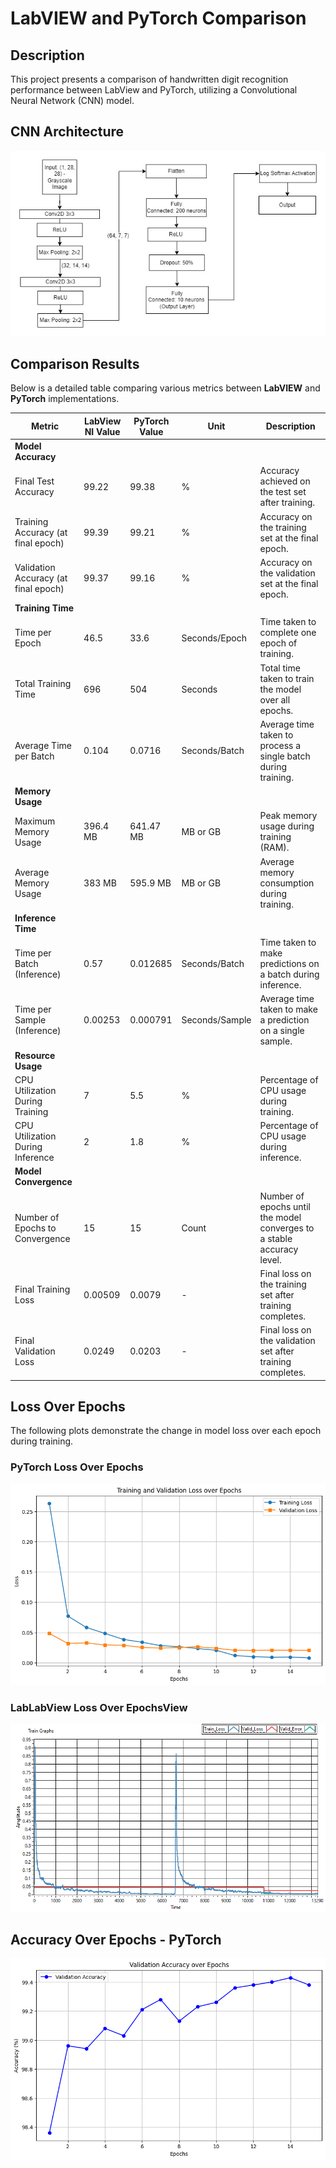 # LabVIEW and PyTorch Comparison

## Description
This project presents a comparison of handwritten digit recognition performance between LabView and PyTorch,  utilizing a Convolutional Neural Network (CNN) model. 

## CNN Architecture
![CNN Architecture](mnist-cnn-architecture.jpg)


## Comparison Results

Below is a detailed table comparing various metrics between **LabVIEW** and **PyTorch** implementations.

| Metric                       | LabView NI Value | PyTorch Value       | Unit           | Description                                                                                  |
|------------------------------|------------------|---------------------|----------------|----------------------------------------------------------------------------------------------|
| **Model Accuracy**           |                  |                     |                |                                                                                              |
| Final Test Accuracy          | 99.22           | 99.38              | %              | Accuracy achieved on the test set after training.                                            |
| Training Accuracy (at final epoch) | 99.39   | 99.21              | %              | Accuracy on the training set at the final epoch.                                             |
| Validation Accuracy (at final epoch) | 99.37 | 99.16              | %              | Accuracy on the validation set at the final epoch.                                           |
| **Training Time**            |                  |                     |                |                                                                                              |
| Time per Epoch               | 46.5            | 33.6               | Seconds/Epoch  | Time taken to complete one epoch of training.                                                |
| Total Training Time          | 696             | 504                | Seconds        | Total time taken to train the model over all epochs.                                         |
| Average Time per Batch       | 0.104           | 0.0716             | Seconds/Batch  | Average time taken to process a single batch during training.                                |
| **Memory Usage**             |                  |                     |                |                                                                                              |
| Maximum Memory Usage         | 396.4 MB        | 641.47 MB          | MB or GB       | Peak memory usage during training (RAM).                                                     |
| Average Memory Usage         | 383 MB          | 595.9 MB           | MB or GB       | Average memory consumption during training.                                                  |
| **Inference Time**           |                  |                     |                |                                                                                              |
| Time per Batch (Inference)   | 0.57            | 0.012685           | Seconds/Batch  | Time taken to make predictions on a batch during inference.                                  |
| Time per Sample (Inference)  | 0.00253         | 0.000791           | Seconds/Sample | Average time taken to make a prediction on a single sample.                                  |
| **Resource Usage**           |                  |                     |                |                                                                                              |
| CPU Utilization During Training | 7            | 5.5               | %              | Percentage of CPU usage during training.                                                     |
| CPU Utilization During Inference | 2          | 1.8               | %              | Percentage of CPU usage during inference.                                                    |
| **Model Convergence**        |                  |                     |                |                                                                                              |
| Number of Epochs to Convergence | 15           | 15                | Count          | Number of epochs until the model converges to a stable accuracy level.                       |
| Final Training Loss          | 0.00509         | 0.0079             | -              | Final loss on the training set after training completes.                                     |
| Final Validation Loss        | 0.0249          | 0.0203             | -              | Final loss on the validation set after training completes.                                   |



## Loss Over Epochs
The following plots demonstrate the change in model loss over each epoch during training.

### PyTorch Loss Over Epochs
![Loss Over Epochs - PyTorch](Loss-Over-Epochs-pytorch-plot.png)

### LabLabView Loss Over EpochsView
![Loss Over Epochs - LabView](Loss-Over-Epochs-labview-plot.bmp)

## Accuracy Over Epochs - PyTorch
![Accuracy Over Epochs - PyTorch](Accuracy-Over-Epochs-pytorch.png)
